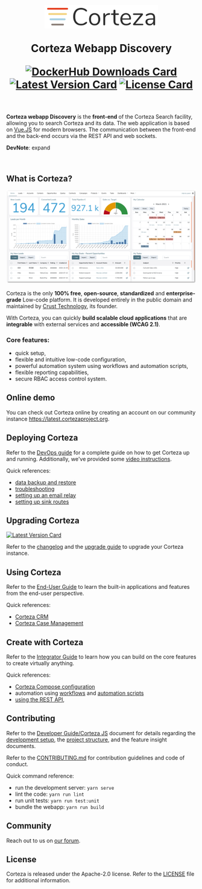 <h1 align="center">
  <img width="300px" src=".github/assets/corteza_logo.svg" />
  <br />
  <p>Corteza Webapp Discovery</p>

  <div align="center">

  [![DockerHub Downloads Card](https://img.shields.io/docker/pulls/cortezaproject/corteza-webapp)](https://img.shields.io/docker/pulls/cortezaproject/corteza-webapp)
  [![Latest Version Card](https://img.shields.io/github/v/tag/cortezaproject/corteza-webapp-discovery?label=stable%20version)](https://img.shields.io/github/v/tag/cortezaproject/corteza-webapp-discovery?label=stable%20version)
  [![License Card](https://img.shields.io/github/license/cortezaproject/corteza-webapp-discovery)](https://img.shields.io/github/license/cortezaproject/corteza-webapp-discovery)

  </div>
</h1>

<br />

**Corteza webapp Discovery** is the **front-end** of the Corteza Search facility, allowing you to search Corteza and its data.
The web application is based on [Vue.JS](https://vuejs.org/) for modern browsers.
The communication between the front-end and the back-end occurs via the REST API and web sockets.

**DevNote**: expand

<br />

## What is Corteza?

<div align="center">
  <img style="max-height: 350px;" src=".github/assets/corteza_dashboard.png" />
</div>

Corteza is the only **100% free**, **open-source**, **standardized** and **enterprise-grade** Low-code platform.
It is developed entirely in the public domain and maintained by [Crust Technology](https://www.crust.tech/), its founder.

With Corteza, you can quickly **build scalable cloud applications** that are **integrable** with external services and **accessible (WCAG 2.1)**.

### Core features:

* quick setup,
* flexible and intuitive low-code configuration,
* powerful automation system using workflows and automation scripts,
* flexible reporting capabilities,
* secure RBAC access control system.

## Online demo

You can check out Corteza online by creating an account on our community instance https://latest.cortezaproject.org.

## Deploying Corteza

Refer to the [DevOps guide](https://docs.cortezaproject.org/corteza-docs/2021.9/devops-guide/index.html) for a complete guide on how to get Corteza up and running.
Additionally, we've provided some [video instructions](https://forum.cortezaproject.org/t/videos-on-how-to-set-up-corteza/91).

Quick references:

* [data backup and restore](https://docs.cortezaproject.org/corteza-docs/2021.9/devops-guide/maintenance/backups.html)
* [troubleshooting](https://docs.cortezaproject.org/corteza-docs/2021.9/devops-guide/maintenance/troubleshooting.html)
* [setting up an email relay](https://docs.cortezaproject.org/corteza-docs/2021.9/devops-guide/extension-requirements/email-relay.html)
* [setting up sink routes](https://docs.cortezaproject.org/corteza-docs/2021.9/devops-guide/extension-requirements/sink-route.html)

## Upgrading Corteza

[![Latest Version Card](https://img.shields.io/github/v/tag/cortezaproject/corteza-js?label=latest%20stable%20version)](https://img.shields.io/github/v/tag/cortezaproject/corteza-js?label=latest%20stable%20version)

Refer to the [changelog](https://docs.cortezaproject.org/corteza-docs/2021.9/changelog/index.html) and the [upgrade guide](https://docs.cortezaproject.org/corteza-docs/2021.9/upgrade-guide/index.html) to upgrade your Corteza instance.

## Using Corteza

Refer to the [End-User Guide](https://docs.cortezaproject.org/corteza-docs/2021.9/end-user-guide/index.html) to learn the built-in applications and features from the end-user perspective.

Quick references:

* [Corteza CRM](https://docs.cortezaproject.org/corteza-docs/2021.9/end-user-guide/crm/index.html)
* [Corteza Case Management](https://docs.cortezaproject.org/corteza-docs/2021.9/end-user-guide/case-management/index.html)

## Create with Corteza

Refer to the [Integrator Guide](https://docs.cortezaproject.org/corteza-docs/2021.9/integrator-guide/index.html) to learn how you can build on the core features to create virtually anything.

Quick references:

* [Corteza Compose configuration](https://docs.cortezaproject.org/corteza-docs/2021.9/integrator-guide/compose-configuration/index.html)
* automation using [workflows](https://docs.cortezaproject.org/corteza-docs/2021.9/integrator-guide/automation/workflows/index.html) and [automation scripts](https://docs.cortezaproject.org/corteza-docs/2021.9/integrator-guide/automation-scripts/index.html)
* [using the REST API](https://docs.cortezaproject.org/corteza-docs/2021.9/integrator-guide/accessing-corteza/index.html),

## Contributing

Refer to the [Developer Guide/Corteza JS](https://docs.cortezaproject.org/corteza-docs/2021.9/developer-guide/corteza-js/index.html) document for details regarding the [development setup](https://docs.cortezaproject.org/corteza-docs/2021.9/developer-guide/corteza-js/index.html#_development_setup), the [project structure](https://docs.cortezaproject.org/corteza-docs/2021.9/developer-guide/corteza-js/structure.html), and the feature insight documents.

Refer to the [CONTRIBUTING.md](CONTRIBUTING.md) for contribution guidelines and code of conduct.

Quick command reference:

* run the development server: `yarn serve`
* lint the code: `yarn run lint`
* run unit tests: `yarn run test:unit`
* bundle the webapp: `yarn run build`

## Community

Reach out to us on [our forum](https://forum.cortezaproject.org/).

## License

Corteza is released under the Apache-2.0 license.
Refer to the [LICENSE](LICENSE) file for additional information.
